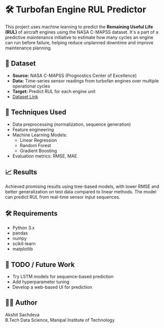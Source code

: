 
# 🛠️ Turbofan Engine RUL Predictor

This project uses machine learning to predict the **Remaining Useful Life (RUL)** of aircraft engines using the NASA C-MAPSS dataset. It's a part of a predictive maintenance initiative to estimate how many cycles an engine can run before failure, helping reduce unplanned downtime and improve maintenance planning.

## 📂 Dataset

- **Source:** NASA C-MAPSS (Prognostics Center of Excellence)
- **Data:** Time-series sensor readings from turbofan engines over multiple operational cycles
- **Target:** Predict RUL for each engine unit
- [Dataset Link](https://www.nasa.gov/content/prognostics-center-of-excellence-data-set-repository)

## 🧠 Techniques Used

- Data preprocessing (normalization, sequence generation)
- Feature engineering
- Machine Learning Models:
  - Linear Regression
  - Random Forest
  - Gradient Boosting
- Evaluation metrics: RMSE, MAE

## 📈 Results

Achieved promising results using tree-based models, with lower RMSE and better generalization on test data compared to linear methods. The model can predict RUL from real-time sensor input sequences.

## 🛠️ Requirements

- Python 3.x  
- pandas  
- numpy  
- scikit-learn  
- matplotlib  

## 📌 TODO / Future Work

- Try LSTM models for sequence-based prediction  
- Add hyperparameter tuning  
- Develop a web-based UI for prediction

## 👨‍💻 Author

Akshit Sachdeva  
B.Tech Data Science, Manipal Institute of Technology
